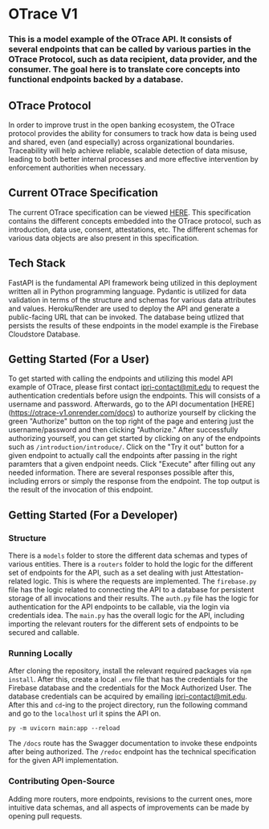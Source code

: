 # OTrace V1

### This is a model example of the OTrace API. It consists of several endpoints that can be called by various parties in the OTrace Protocol, such as data recipient, data provider, and the consumer. The goal here is to translate core concepts into functional endpoints backed by a database.


## OTrace Protocol

In order to improve trust in the open banking ecosystem, the OTrace protocol provides the ability for consumers to track how data is being used and shared, even (and especially) across organizational boundaries. Traceability will help achieve reliable, scalable detection of data misuse, leading to both better internal processes and more effective intervention by enforcement authorities when necessary.

## Current OTrace Specification

The current OTrace specification can be viewed [HERE](https://otrace-v1.onrender.com/redoc). This specification contains the different concepts embedded into the OTrace protocol, such as introduction, data use, consent, attestations, etc. The different schemas for various data objects are also present in this specification.

## Tech Stack

FastAPI is the fundamental API framework being utilized in this deployment written all in Python programming language. Pydantic is utilized for data validation in terms of the structure and schemas for various data attributes and values. Heroku/Render are used to deploy the API and generate a public-facing URL that can be invoked. The database being utlized that persists the results of these endpoints in the model example is the Firebase Cloudstore Database.

## Getting Started (For a User)

To get started with calling the endpoints and utilizing this model API example of OTrace, please first contact ipri-contact@mit.edu to request the authentication credentials before usign the endpoints. This will consists of a username and password. Afterwards, go to the API documentation [HERE] (https://otrace-v1.onrender.com/docs) to authorize yourself by clicking the green "Authorize" button on the top right of the page and entering just the username/password and then clicking "Authorize." After successfully authorizing yourself, you can get started by clicking on any of the endpoints such as `/introduction/introduce/`. Click on the "Try it out" button for a given endpoint to actually call the endpoints after passing in the right paramters that a given endpoint needs. Click "Execute" after filling out any needed information. There are several responses possible after this, including errors or simply the response from the endpoint. The top output is the result of the invocation of this endpoint.

## Getting Started (For a Developer)

### Structure

There is a `models` folder to store the different data schemas and types of various entities. There is a `routers` folder to hold the logic for the different set of endpoints for the API, such as a set dealing with just Attestation-related logic. This is where the requests are implemented. The `firebase.py` file has the logic related to connecting the API to a database for persistent storage of all invocations and their results.
The `auth.py` file has the logic for authentication for the API endpoints to be callable, via the login via credentials idea. The `main.py` has the overall logic for the API, including importing the relevant routers for the different sets of endpoints to be secured and callable.

### Running Locally

After cloning the repository, install the relevant required packages via `npm install`. After this, create a local `.env` file that has the credentials for the Firebase database and the credentials for the Mock Authorized User. The database credentials can be acquired by emailing ipri-contact@mit.edu. After this and `cd`-ing to the project directory, run the following command and go to the `localhost` url it spins the API on.

`
py -m uvicorn main:app --reload
`

The `/docs` route has the Swagger documentation to invoke these endpoints after being authorized. The `/redoc` endpoint has the technical specification for the given API implementation.

### Contributing Open-Source

Adding more routers, more endpoints, revisions to the current ones, more intuitive data schemas, and all aspects of improvements can be made by opening pull requests.
